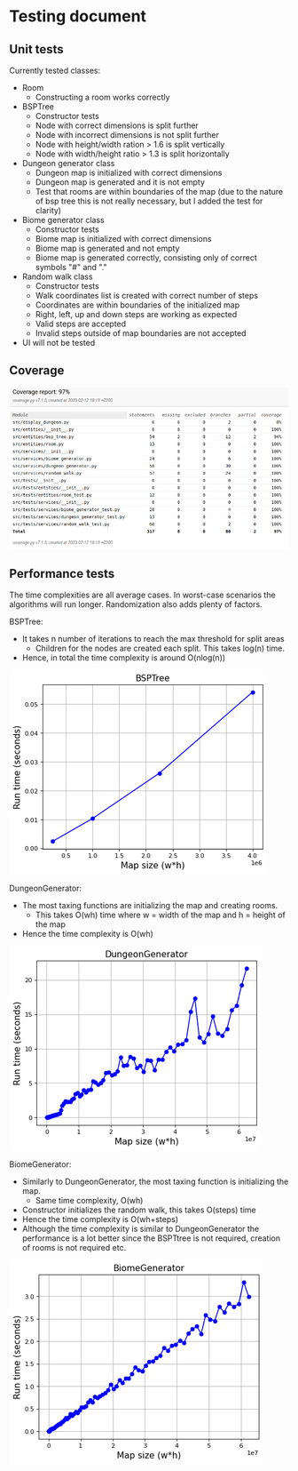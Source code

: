 # Testing document

## Unit tests

Currently tested classes:

- Room
  - Constructing a room works correctly
- BSPTree
  - Constructor tests
  - Node with correct dimensions is split further
  - Node with incorrect dimensions is not split further
  - Node with height/width ration > 1.6 is split vertically
  - Node with width/height ratio > 1.3 is split horizontally
- Dungeon generator class
  - Dungeon map is initialized with correct dimensions
  - Dungeon map is generated and it is not empty
  - Test that rooms are within boundaries of the map (due to the nature of bsp tree this is not really necessary, but I added the test for clarity)
- Biome generator class
  - Constructor tests
  - Biome map is initialized with correct dimensions
  - Biome map is generated and not empty
  - Biome map is generated correctly, consisting only of correct symbols "#" and "."
- Random walk class
  - Constructor tests
  - Walk coordinates list is created with correct number of steps
  - Coordinates are within boundaries of the initialized map
  - Right, left, up and down steps are working as expected
  - Valid steps are accepted
  - Invalid steps outside of map boundaries are not accepted
- UI will not be tested

## Coverage

![Coverage](https://github.com/smannist/dungeon-generator/blob/main/images/coverage_2.png)

## Performance tests

The time complexities are all average cases. In worst-case scenarios the algorithms will run longer. Randomization also adds plenty of factors.

BSPTree:

- It takes n number of iterations to reach the max threshold for split areas
  - Children for the nodes are created each split. This takes log(n) time.
- Hence, in total the time complexity is around O(nlog(n))

![Performance BSPTree](https://github.com/smannist/dungeon-generator/blob/main/images/BSPTREE_performance_test.png)

DungeonGenerator:

- The most taxing functions are initializing the map and creating rooms.
  - This takes O(wh) time where w = width of the map and h = height of the map
- Hence the time complexity is O(wh)

![Performance GenerateDungeon](https://github.com/smannist/dungeon-generator/blob/main/images/GenerateDungeon_performance_test.png)

BiomeGenerator:

- Similarly to DungeonGenerator, the most taxing function is initializing the map.
  - Same time complexity, O(wh)
- Constructor initializes the random walk, this takes O(steps) time
- Hence the time complexity is O(wh+steps)
- Although the time complexity is similar to DungeonGenerator the performance is a lot better since
  the BSPTtree is not required, creation of rooms is not required etc.

![Performance BiomeGenerator](https://github.com/smannist/dungeon-generator/blob/main/images/GenerateBiome_performance_test.png)
